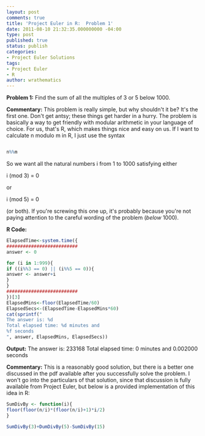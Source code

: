 ```yaml
---
layout: post
comments: true
title: 'Project Euler in R:  Problem 1'
date: 2011-08-10 21:32:35.000000000 -04:00
type: post
published: true
status: publish
categories:
- Project Euler Solutions
tags:
- Project Euler
- R
author: wrathematics
---
```



**Problem 1:** Find the sum of all the multiples of 3 or 5 below 1000.

**Commentary:** This problem is really simple, but why shouldn't it be?
It's the first one. Don't get antsy; these things get harder in a hurry.
The problem is basically a way to get friendly with modular arithmetic
in your language of choice. For us, that's R, which makes things nice
and easy on us. If I want to calculate n modulo m in R, I just use the
syntax

```R

n%%m

```

So we want all the natural numbers i from 1 to 1000 satisfying either

i (mod 3) = 0

or

i (mod 5) = 0

(or both). If you're screwing this one up, it's probably because you're
not paying attention to the careful wording of the problem (*below*
1000).

**R Code:**

```R
ElapsedTime<-system.time({
##########################
answer <- 0

for (i in 1:999){
if ((i%%3 == 0) || (i%%5 == 0)){
answer <- answer+i
}
}
##########################
})[3]
ElapsedMins<-floor(ElapsedTime/60)
ElapsedSecs<-(ElapsedTime-ElapsedMins*60)
cat(sprintf("
The answer is: %d
Total elapsed time: %d minutes and
%f seconds
", answer, ElapsedMins, ElapsedSecs))
```

**Output:**
The answer is: 233168
Total elapsed time: 0 minutes and 0.002000 seconds

**Commentary:** This is a reasonably good solution, but there is a
better one discussed in the pdf available after you successfully solve
the problem. I won't go into the particulars of that solution, since
that discussion is fully available from Project Euler, but below is a
provided implementation of this idea in R:

```R
SumDivBy <- function(i){
floor(floor(n/i)*(floor(n/i)+1)*i/2)
}

SumDivBy(3)+DumDivBy(5)-SumDivBy(15)
```
